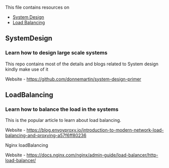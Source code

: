 This file contains resources on

* [System Design](#systemDesign)
* [Load Balancing](#loadBalancing)

## SystemDesign

### Learn how to design large scale systems

This repo contains most of the details and blogs related to System design kindly make use of it

Website - https://github.com/donnemartin/system-design-primer

## LoadBalancing

### Learn how to balance the load in the systems

This is the popular article to learn about load balancing.

Website - https://blog.envoyproxy.io/introduction-to-modern-network-load-balancing-and-proxying-a57f6ff80236

Nginx loadBalancing

Website - https://docs.nginx.com/nginx/admin-guide/load-balancer/http-load-balancer/


